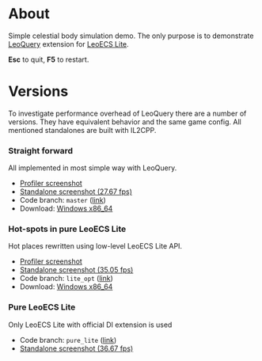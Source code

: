 # About

Simple celestial body simulation demo. The only purpose is to demonstrate [LeoQuery](https://github.com/kkolyan/leoquery) 
extension for [LeoECS Lite](https://github.com/Leopotam/ecslite).

**Esc** to quit, **F5** to restart.

# Versions
To investigate performance overhead of LeoQuery there are a number of versions. They have equivalent behavior and the same 
game config. All mentioned standalones are built with IL2CPP.

### Straight forward
All implemented in most simple way with LeoQuery.
* [Profiler screenshot](perf/profiler_deopt.png)
* [Standalone screenshot (27.67 fps)](perf/stand5000_deopti.png)
* Code branch: `master` ([link](../../tree/master))
* Download: [Windows x86_64](https://drive.google.com/file/d/1w2QMvpyUOdN3CUsnGQQDA3PfdwuVk5II/view?usp=sharing)

### Hot-spots in pure LeoECS Lite
Hot places rewritten using low-level LeoECS Lite API.
* [Profiler screenshot](perf/profiler_opt.png)
* [Standalone screenshot (35.05 fps)](perf/stand5000_opti.png)
* Code branch: `lite_opt` ([link](../../tree/lite_opt))
* Download: [Windows x86_64](https://drive.google.com/file/d/1BjHGHIPlCEtSkbzr-SUH5h78KfUByXnO/view?usp=sharing)

### Pure LeoECS Lite
Only LeoECS Lite with official DI extension is used
* Code branch: `pure_lite` ([link](../../tree/pure_lite))
* [Standalone screenshot (36.67 fps)](perf/stand5000_liti.png)

